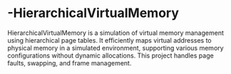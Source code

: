 # -HierarchicalVirtualMemory
HierarchicalVirtualMemory is a simulation of virtual memory management using hierarchical page tables. It efficiently maps virtual addresses to physical memory in a simulated environment, supporting various memory configurations without dynamic allocations. This project handles page faults, swapping, and frame management.
